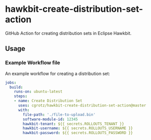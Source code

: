 # hawkbit-create-distribution-set-action

GitHub Action for creating distribution sets in Eclipse Hawkbit.

## Usage

### Example Workflow file

An example workflow for creating a distribution set:

```yaml
jobs:
  build:
    runs-on: ubuntu-latest
    steps:
    - name: Create Distribution Set
      uses: cgrotz/hawkbit-create-distribution-set-action@master
      with:
        file-path: './file-to-upload.bin'
        software-module-id: 12345
        hawkbit-tenant: ${{ secrets.ROLLOUTS_TENANT }}
        hawkbit-username: ${{ secrets.ROLLOUTS_USERNAME }}
        hawkbit-password: ${{ secrets.ROLLOUTS_PASSWORD }}
```
